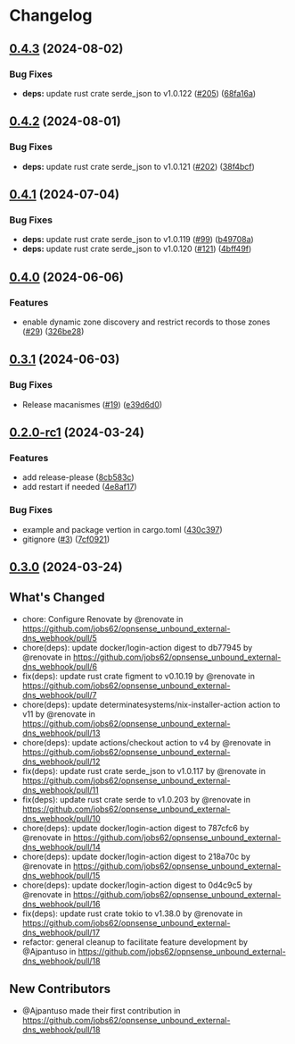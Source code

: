 # Changelog

## [0.4.3](https://github.com/jobs62/opnsense_unbound_external-dns_webhook/compare/v0.4.2...v0.4.3) (2024-08-02)


### Bug Fixes

* **deps:** update rust crate serde_json to v1.0.122 ([#205](https://github.com/jobs62/opnsense_unbound_external-dns_webhook/issues/205)) ([68fa16a](https://github.com/jobs62/opnsense_unbound_external-dns_webhook/commit/68fa16a707eceeab1b9cd549c07af56d6ff24a38))

## [0.4.2](https://github.com/jobs62/opnsense_unbound_external-dns_webhook/compare/v0.4.1...v0.4.2) (2024-08-01)


### Bug Fixes

* **deps:** update rust crate serde_json to v1.0.121 ([#202](https://github.com/jobs62/opnsense_unbound_external-dns_webhook/issues/202)) ([38f4bcf](https://github.com/jobs62/opnsense_unbound_external-dns_webhook/commit/38f4bcfa2297f17ca1bcdbf596b21bcae45e2ca4))

## [0.4.1](https://github.com/jobs62/opnsense_unbound_external-dns_webhook/compare/v0.4.0...v0.4.1) (2024-07-04)


### Bug Fixes

* **deps:** update rust crate serde_json to v1.0.119 ([#99](https://github.com/jobs62/opnsense_unbound_external-dns_webhook/issues/99)) ([b49708a](https://github.com/jobs62/opnsense_unbound_external-dns_webhook/commit/b49708a9ad20415eb067e449e6321cd17ee8d40d))
* **deps:** update rust crate serde_json to v1.0.120 ([#121](https://github.com/jobs62/opnsense_unbound_external-dns_webhook/issues/121)) ([4bff49f](https://github.com/jobs62/opnsense_unbound_external-dns_webhook/commit/4bff49f261efba3909768c0ebcbedd479684cf73))

## [0.4.0](https://github.com/jobs62/opnsense_unbound_external-dns_webhook/compare/v0.3.1...v0.4.0) (2024-06-06)


### Features

* enable dynamic zone discovery and restrict records to those zones ([#29](https://github.com/jobs62/opnsense_unbound_external-dns_webhook/issues/29)) ([326be28](https://github.com/jobs62/opnsense_unbound_external-dns_webhook/commit/326be288cce197b3fe5db3514731eada098d4d5b))

## [0.3.1](https://github.com/jobs62/opnsense_unbound_external-dns_webhook/compare/v0.3.0...v0.3.1) (2024-06-03)


### Bug Fixes

* Release macanismes ([#19](https://github.com/jobs62/opnsense_unbound_external-dns_webhook/issues/19)) ([e39d6d0](https://github.com/jobs62/opnsense_unbound_external-dns_webhook/commit/e39d6d05e9acd704463121034556437e2c099e91))

## [0.2.0-rc1](https://github.com/jobs62/opnsense_unbound_external-dns_webhook/compare/v0.1.3-rc1...v0.2.0-rc1) (2024-03-24)


### Features

* add release-please ([8cb583c](https://github.com/jobs62/opnsense_unbound_external-dns_webhook/commit/8cb583c99e58b6f9d7ea9cf7e72f9af35709311c))
* add restart if needed ([4e8af17](https://github.com/jobs62/opnsense_unbound_external-dns_webhook/commit/4e8af17c480c68657b561eb6fd355c97ef67c295))


### Bug Fixes

* example and package vertion in cargo.toml ([430c397](https://github.com/jobs62/opnsense_unbound_external-dns_webhook/commit/430c3972b5cd78bd3a7d6fd65bc40ff4f87f26e5))
* gitignore ([#3](https://github.com/jobs62/opnsense_unbound_external-dns_webhook/issues/3)) ([7cf0921](https://github.com/jobs62/opnsense_unbound_external-dns_webhook/commit/7cf0921b42dbc8d4f9d837964ed305b2591abbb4))


## [0.3.0](https://github.com/jobs62/opnsense_unbound_external-dns_webhook/compare/v0.2.0-rc1...v0.3.0) (2024-03-24)

## What's Changed
* chore: Configure Renovate by @renovate in https://github.com/jobs62/opnsense_unbound_external-dns_webhook/pull/5
* chore(deps): update docker/login-action digest to db77945 by @renovate in https://github.com/jobs62/opnsense_unbound_external-dns_webhook/pull/6
* fix(deps): update rust crate figment to v0.10.19 by @renovate in https://github.com/jobs62/opnsense_unbound_external-dns_webhook/pull/7
* chore(deps): update determinatesystems/nix-installer-action action to v11 by @renovate in https://github.com/jobs62/opnsense_unbound_external-dns_webhook/pull/13
* chore(deps): update actions/checkout action to v4 by @renovate in https://github.com/jobs62/opnsense_unbound_external-dns_webhook/pull/12
* fix(deps): update rust crate serde_json to v1.0.117 by @renovate in https://github.com/jobs62/opnsense_unbound_external-dns_webhook/pull/11
* fix(deps): update rust crate serde to v1.0.203 by @renovate in https://github.com/jobs62/opnsense_unbound_external-dns_webhook/pull/10
* chore(deps): update docker/login-action digest to 787cfc6 by @renovate in https://github.com/jobs62/opnsense_unbound_external-dns_webhook/pull/14
* chore(deps): update docker/login-action digest to 218a70c by @renovate in https://github.com/jobs62/opnsense_unbound_external-dns_webhook/pull/15
* chore(deps): update docker/login-action digest to 0d4c9c5 by @renovate in https://github.com/jobs62/opnsense_unbound_external-dns_webhook/pull/16
* fix(deps): update rust crate tokio to v1.38.0 by @renovate in https://github.com/jobs62/opnsense_unbound_external-dns_webhook/pull/17
* refactor: general cleanup to facilitate feature development by @Ajpantuso in https://github.com/jobs62/opnsense_unbound_external-dns_webhook/pull/18

## New Contributors
* @Ajpantuso made their first contribution in https://github.com/jobs62/opnsense_unbound_external-dns_webhook/pull/18

